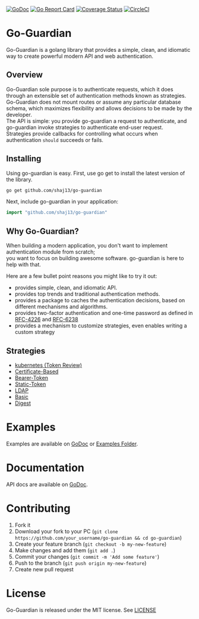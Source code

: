 [![GoDoc](https://godoc.org/github.com/shaj13/go-guardian?status.svg)](https://godoc.org/github.com/shaj13/go-guardian)
[![Go Report Card](https://goreportcard.com/badge/github.com/shaj13/go-guardian)](https://goreportcard.com/report/github.com/shaj13/go-guardian)
[![Coverage Status](https://coveralls.io/repos/github/shaj13/go-guardian/badge.svg?branch=master)](https://coveralls.io/github/shaj13/go-guardian?branch=master)
[![CircleCI](https://circleci.com/gh/shaj13/go-guardian/tree/master.svg?style=svg)](https://circleci.com/gh/shaj13/go-guardian/tree/master)

# Go-Guardian
Go-Guardian is a golang library that provides a simple, clean, and idiomatic way to create powerful modern API and web authentication.

## Overview 
Go-Guardian sole purpose is to authenticate requests, which it does through an extensible set of authentication methods known as strategies.<br>
Go-Guardian does not mount routes or assume any particular database schema, which maximizes flexibility and allows decisions to be made by the developer.<br>
The API is simple: you provide go-guardian a request to authenticate, and go-guardian invoke strategies to authenticate end-user request.<br>
Strategies provide callbacks for controlling what occurs when authentication `should` succeeds or fails.

## Installing 
Using go-guardian is easy. First, use go get to install the latest version of the library.

```sh
go get github.com/shaj13/go-guardian
```
Next, include go-guardian in your application:
```go
import "github.com/shaj13/go-guardian"
```

## Why Go-Guardian?
When building a modern application, you don't want to implement authentication module from scratch;<br>
you want to focus on building awesome software. go-guardian is here to help with that.

Here are a few bullet point reasons you might like to try it out:
* provides simple, clean, and idiomatic API. 
* provides top trends and traditional authentication methods.
* provides a package to caches the authentication decisions, based on different mechanisms and algorithms.
* provides two-factor authentication and one-time password as defined in [RFC-4226](https://tools.ietf.org/html/rfc4226) and [RFC-6238](https://tools.ietf.org/html/rfc6238)
* provides a mechanism to customize strategies, even enables writing a custom strategy

## Strategies
* [kubernetes (Token Review)](https://pkg.go.dev/github.com/shaj13/go-guardian/auth/strategies/kubernetes?tab=doc)
* [Certificate-Based](https://pkg.go.dev/github.com/shaj13/go-guardian@v1.2.0/auth/strategies/x509?tab=doc)
* [Bearer-Token](https://pkg.go.dev/github.com/shaj13/go-guardian@v1.2.0/auth/strategies/bearer?tab=doc)
* [Static-Token](https://pkg.go.dev/github.com/shaj13/go-guardian@v1.2.0/auth/strategies/bearer?tab=doc)
* [LDAP](https://pkg.go.dev/github.com/shaj13/go-guardian@v1.2.0/auth/strategies/ldap?tab=doc)
* [Basic](https://pkg.go.dev/github.com/shaj13/go-guardian@v1.2.0/auth/strategies/basic?tab=doc)
* [Digest](https://pkg.go.dev/github.com/shaj13/go-guardian@v1.2.0/auth/strategies/digest?tab=doc)

# Examples 
Examples are available on [GoDoc](https://pkg.go.dev/github.com/shaj13/go-guardian) or [Examples Folder](./_examples).

# Documentation
API docs are available on [GoDoc](https://pkg.go.dev/github.com/shaj13/go-guardian).

# Contributing

1. Fork it
2. Download your fork to your PC (`git clone https://github.com/your_username/go-guardian && cd go-guardian`)
3. Create your feature branch (`git checkout -b my-new-feature`)
4. Make changes and add them (`git add .`)
5. Commit your changes (`git commit -m 'Add some feature'`)
6. Push to the branch (`git push origin my-new-feature`)
7. Create new pull request

# License
Go-Guardian is released under the MIT license. See [LICENSE](https://github.com/shaj13/go-guardian/blob/master/LICENSE)
